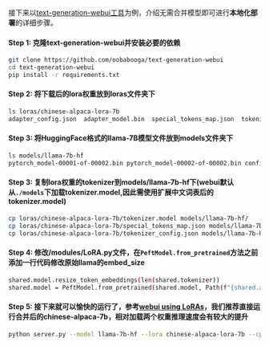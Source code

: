 接下来以[text-generation-webui工具](https://github.com/oobabooga/text-generation-webui)为例，介绍无需合并模型即可进行**本地化部署**的详细步骤。


#### Step 1: 克隆text-generation-webui并安装必要的依赖
```bash
git clone https://github.com/oobabooga/text-generation-webui
cd text-generation-webui
pip install -r requirements.txt
```

#### Step 2: 将下载后的lora权重放到loras文件夹下
```bash
ls loras/chinese-alpaca-lora-7b
adapter_config.json  adapter_model.bin  special_tokens_map.json  tokenizer_config.json  tokenizer.model
```

#### Step 3: 将HuggingFace格式的llama-7B模型文件放到models文件夹下
```bash
ls models/llama-7b-hf
pytorch_model-00001-of-00002.bin pytorch_model-00002-of-00002.bin config.json pytorch_model.bin.index.json generation_config.json
```

#### Step 3: 复制lora权重的tokenizer到models/llama-7b-hf下(webui默认从`./models`下加载tokenizer.model,因此需使用扩展中文词表后的tokenizer.model)
```bash
cp loras/chinese-alpaca-lora-7b/tokenizer.model models/llama-7b-hf/
cp loras/chinese-alpaca-lora-7b/special_tokens_map.json models/llama-7b-hf/
cp loras/chinese-alpaca-lora-7b/tokenizer_config.json models/llama-7b-hf/
```

#### Step 4: 修改/modules/LoRA.py文件，在`PeftModel.from_pretrained`方法之前添加一行代码修改原始llama的embed_size
```bash
shared.model.resize_token_embeddings(len(shared.tokenizer))
shared.model = PeftModel.from_pretrained(shared.model, Path(f"{shared.args.lora_dir}/{lora_name}"), **params)
```

#### Step 5: 接下来就可以愉快的运行了，参考[webui using LoRAs](https://github.com/oobabooga/text-generation-webui/wiki/Using-LoRAs)，我们推荐直接运行合并后的chinese-alpaca-7b，相对加载两个权重推理速度会有较大的提升
```bash
python server.py --model llama-7b-hf --lora chinese-alpaca-lora-7b --cpu
```